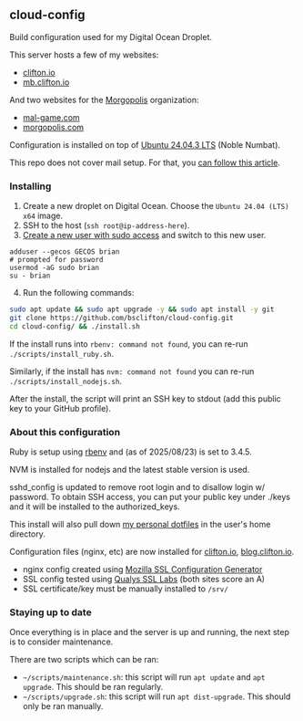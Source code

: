 ## cloud-config

Build configuration used for my Digital Ocean Droplet.

This server hosts a few of my websites:
- [clifton.io](https://github.com/bsclifton/clifton.io)
- [mb.clifton.io](https://github.com/bsclifton/mb.clifton.io)

And two websites for the [Morgopolis](https://github.com/morgopolis) organization:
- [mal-game.com](https://github.com/morgopolis/mal-game.com)
- [morgopolis.com](https://github.com/morgopolis/morgopolis.com)

Configuration is installed on top of [Ubuntu 24.04.3 LTS](https://releases.ubuntu.com/noble/) (Noble Numbat).

This repo does not cover mail setup. For that, you [can follow this article](https://www.digitalocean.com/community/tutorials/how-to-install-and-configure-postfix-as-a-send-only-smtp-server-on-ubuntu-16-04).

### Installing

1. Create a new droplet on Digital Ocean. Choose the `Ubuntu 24.04 (LTS) x64` image.
2. SSH to the host (`ssh root@ip-address-here`).
3. [Create a new user with sudo access](https://www.digitalocean.com/community/tutorials/how-to-create-a-sudo-user-on-ubuntu-quickstart) and switch to this new user.
```
adduser --gecos GECOS brian
# prompted for password
usermod -aG sudo brian
su - brian
```
4. Run the following commands:
```sh
sudo apt update && sudo apt upgrade -y && sudo apt install -y git
git clone https://github.com/bsclifton/cloud-config.git
cd cloud-config/ && ./install.sh
```

If the install runs into `rbenv: command not found`, you can re-run `./scripts/install_ruby.sh`.

Similarly, if the install has `nvm: command not found` you can re-run `./scripts/install_nodejs.sh`.

After the install, the script will print an SSH key to stdout (add this public key to your GitHub profile).

### About this configuration

Ruby is setup using [rbenv](https://github.com/rbenv/rbenv) and (as of 2025/08/23) is set to 3.4.5.

NVM is installed for nodejs and the latest stable version is used.

sshd_config is updated to remove root login and to disallow login w/ password. To obtain SSH access, you can put your public key under ./keys and it will be installed to the authorized_keys.

This install will also pull down [my personal dotfiles](https://github.com/bsclifton/dotfiles/) in the user's home directory.

Configuration files (nginx, etc) are now installed for [clifton.io](https://github.com/bsclifton/clifton.io), [blog.clifton.io](https://github.com/bsclifton/blog.clifton.io).
- nginx config created using [Mozilla SSL Configuration Generator](https://mozilla.github.io/server-side-tls/ssl-config-generator/)
- SSL config tested using [Qualys SSL Labs](https://www.ssllabs.com/ssltest/analyze.html) (both sites score an A)
- SSL certificate/key must be manually installed to `/srv/`

### Staying up to date

Once everything is in place and the server is up and running, the next step is to consider maintenance.

There are two scripts which can be ran:
- `~/scripts/maintenance.sh`: this script will run `apt update` and `apt upgrade`. This should be ran regularly.
- `~/scripts/upgrade.sh`: this script will run `apt dist-upgrade`. This should only be ran manually.

